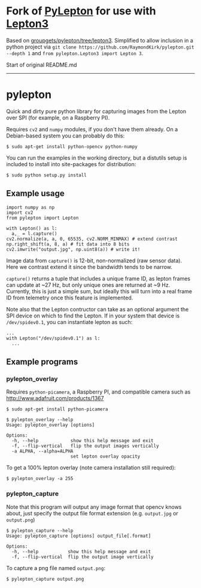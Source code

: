 # Fork of [PyLepton](https://github.com/groupgets/pylepton/tree/f482f13c5b96f479db6c1323a77c6ae6c0cc8ec1) for use with [Lepton3](https://groupgets.com/manufacturers/flir/products/lepton-3-0)

Based on [groupgets/pylepton/tree/lepton3](https://github.com/groupgets/pylepton/tree/f482f13c5b96f479db6c1323a77c6ae6c0cc8ec1). 
Simplified to allow inclusion in a python project via ```git clone https://github.com/RaymondKirk/pylepton.git --depth 1``` and ```from pylepton.Lepton3 import Lepton 3```.


Start of original README.md

---

# pylepton

Quick and dirty pure python library for capturing images from the Lepton over SPI (for example, on a Raspberry PI).

Requires `cv2` and `numpy` modules, if you don't have them already. On a Debian-based system you can probably do this:

    $ sudo apt-get install python-opencv python-numpy

You can run the examples in the working directory, but a distutils setup is included to install into site-packages for distribution:

    $ sudo python setup.py install

## Example usage

    import numpy as np
    import cv2
    from pylepton import Lepton

    with Lepton() as l:
      a,_ = l.capture()
    cv2.normalize(a, a, 0, 65535, cv2.NORM_MINMAX) # extend contrast
    np.right_shift(a, 8, a) # fit data into 8 bits
    cv2.imwrite("output.jpg", np.uint8(a)) # write it!

Image data from `capture()` is 12-bit, non-normalized (raw sensor data). Here we contrast extend it since the bandwidth tends to be narrow.

`capture()` returns a tuple that includes a unique frame ID, as lepton frames can update at ~27 Hz, but only unique ones are returned at ~9 Hz. Currently, this is just a simple sum, but ideally this will turn into a real frame ID from telemetry once this feature is implemented.

Note also that the Lepton contructor can take as an optional argument the SPI device on which to find the Lepton. If in your system that device is `/dev/spidev0.1`, you can instantiate lepton as such:

    ...
    with Lepton("/dev/spidev0.1") as l:
      ...

## Example programs

### pylepton_overlay

Requires `python-picamera`, a Raspberry PI, and compatible camera such as http://www.adafruit.com/products/1367

    $ sudo apt-get install python-picamera

    $ pylepton_overlay --help
    Usage: pylepton_overlay [options]

    Options:
      -h, --help            show this help message and exit
      -f, --flip-vertical   flip the output images vertically
      -a ALPHA, --alpha=ALPHA
                            set lepton overlay opacity

To get a 100% lepton overlay (note camera installation still required):

    $ pylepton_overlay -a 255

### pylepton_capture

Note that this program will output any image format that opencv knows about, just specify the output file format extension (e.g. `output.jpg` or `output.png`)

    $ pylepton_capture --help
    Usage: pylepton_capture [options] output_file[.format]

    Options:
      -h, --help           show this help message and exit
      -f, --flip-vertical  flip the output image vertically

To capture a png file named `output.png`:

    $ pylepton_capture output.png
